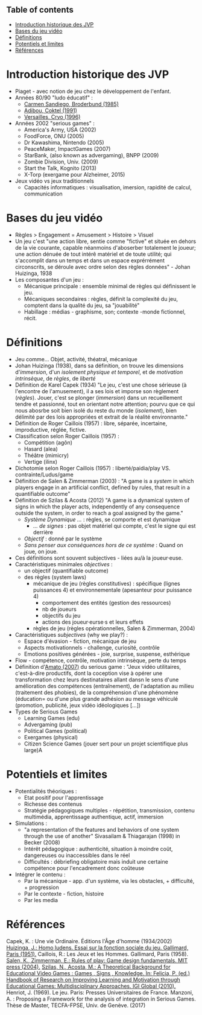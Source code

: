 ## Table of contents
<!-- vim-markdown-toc GFM -->

* [Introduction historique des JVP](#introduction-historique-des-jvp)
* [Bases du jeu vidéo](#bases-du-jeu-vidéo)
* [Définitions](#définitions)
* [Potentiels et limites](#potentiels-et-limites)
* [Références](#références)

<!-- vim-markdown-toc -->

# Introduction historique des JVP

- Piaget - avec notion de jeu chez le développement de l'enfant.
- Années 80/90 "ludo éducatif" : 
    - [Carmen Sandiego, Broderbund (1985)](https://carmensandiego.fandom.com/wiki/Carmen_Sandiego)
    - [Adibou, Coktel (1991)](https://en.wikipedia.org/wiki/Adibou)
    - [Versailles, Cryo (1996)](https://fr.wikipedia.org/wiki/Versailles_1685_:_Complot_%C3%A0_la_cour_du_Roi_Soleil)
- Années 2002 "serious games" : 
    -  America's Army, USA (2002)
    - FoodForce, ONU (2005)
    - Dr Kawashima, Nintendo (2005)
    - PeaceMaker, ImpactGames (2007)
    - StarBank, (also known as advergaming), BNPP (2009)
    - Zombie Division, Univ. (2009)
    - Start the Talk, Kognito (2013)
    - X-Torp (exergame pour Alzheimer, 2015)
- Jeux vidéo vs jeux traditionnels
    - Capacités informatiques : visualisation, imersion, rapidité de calcul, communication

# Bases du jeu vidéo

- Règles > Engagement = Amusement > Histoire > Visuel
- Un jeu c'est "une action libre, sentie comme "fictive" et située en dehors de la vie courante, capable néanmoins d'aboserber totalement le joueur; une action dénuée de tout intérê matériel et de toute utilité; qui s'accomplit dans un temps et dans un espace exprérrément circonscrits, se déroule avec ordre selon des règles données" - Johan Huizinga, 1938
- Les composantes d'un jeu :
    - Mécanique principale : ensemble minimal de règles qui définissent le jeu.
    - Mécaniques secondaires : règles, définit la complexité du jeu, comptent dans la qualité du jeu, sa "jouabilité"
    - Habillage : médias - graphisme, son; contexte -monde fictionnel, récit.

# Définitions

- Jeu comme... Objet, activité, théatral, mécanique
- Johan Huizinga (1938), dans sa définition, on trouve les dimensions d'*immersion*, d'un *isolement physique et temporel*, et de *motivation intrinsèque*, de *règles*, de *liberté*
- Définition de Karel Capek (1934) "Le jeu, c'est une chose sérieuse (à l'encontre de l'amusement), il a ses lois et imporse son règlement (*règles*). Jouer, c'est se plonger (*immersion*) dans un recueillement tendre et passionné, tout en orientant notre attention; pourvu que ce qui nous abosrbe soit bien isolé du reste du monde (*isolement*), bien délimité par des lois appropriées et extrait de la réalité environnante."
- Définition de Roger Caillois (1957) : libre, séparée, incertaine, improductive, réglée, fictive.
- Classification selon Roger Caillois (1957) :
    - Compétition (agôn)
    - Hasard (alea)
    - Théâtre (mimicry)
    - Vertige (ilinx)
- Dichotomie selon Roger Caillois (1957) : liberté/paidia/play VS. contrainte/Ludus/game
- Définition de Salen & Zimmerman (2003) : "A game is a *system* in which players engage in an artificial conflict, defined by rules, that result in a quantifiable outcome"
- Définition de Szilas & Acosta (2012) "A game is a dynamical system of signs in which the player acts, independently of any consequence outside the system, in order to reach a goal assigned by the game."
    - *Système Dynamique ...* : règles, se comporte et est dynamique
        - *... de signes* : pas objet matériel qui compte, c'est le signe qui est derrière
    - *Objectif* : donné par le système
    - *Sans penser aux conséquences hors de ce système* : Quand on joue, on joue.
- Ces définitions sont souvent subjectives - liées au/à la joueur·euse.
- Caractéristiques minimales *objectives* :
    - un objectif (quantifiable outcome)
    - des règles (system laws)
        - mécanique de jeu (règles constitutives) : spécifique (lignes puissances 4) et environnementale (apesanteur pour puissance 4)
            - comportement des entités (gestion des ressources)
            - nb de joueurs
            - objectifs du jeu
            - actions des joueur·eurse·s et leurs effets
        - règles de jeu (règles opérationnelles, Salen & Zimmerman, 2004)
- Caractéristiques *subjectives* (why we play?) :
    - Espace d'évasion - fiction, mécanique de jeu
    - Aspects motivationnels - challenge, curiosité, contrôle
    - Emotions positives générées - joie, surprise, suspense, esthérique
- Flow - compétence, contrôle, motivation intrinsèque, perte du temps
- Définition d'[Amato (2007)](http://www.omnsh.org/ressources/422/vers-une-instrumentalisation-communicationnelle-des-jeux-video-quelles-formes-de) du serious game : "Jeux vidéo utilitaires, c'est-à-dire productifs, dont la coception vise à opérer une transformation chez leurs destinataires allant dansn le sens d'une amélioration des compétences (entraînement), de l'adaptation au milieu (traitement des phobies), de la compréhension d'une phénomène (éducation= ou d'une plus grande adhésion au message véhiculé (promotion, publicité, jeux vidéo idéologiques [...])
- Types de Serious Games
    - Learning Games (edu)
    - Advergaming (pub)
    - Political Games (political)
    - Exergames (physical)
    - Citizen Science Games (jouer sert pour un projet scientifique plus large)A

# Potentiels et limites

- Potentialités théoriques : 
    - Etat positif pour l'apprentissage
    - Richesse des contenus
    - Stratégie pédagogiques multiples - répétition, transmission, contenu multimédia, apprentissage authentique, actif, immersion
- Simulations :
    - "a representation of the features and behaviors of one system through the use of another" Sivasailam & Thiagarajan (1998) in Becker (2008)
    - Intérêt pédagogique : authenticité, situation à moindre coût, dangereuses ou inaccessibles dans le réel
    - Difficultés : débriefing obligatoire mais induit une certaine compétence pour l'encadrement donc coûteuse
- Intégrer le contenu : 
    - Par la mécanique - app. d'un système, via les obstacles, + difficulté, + progression
    - Par le contexte - fiction, histoire
    - Par les media

# Références

Capek, K. : Une vie Ordinaire. Éditions l'Âge d'homme (1934/2002)
[Huizinga, J.: Homo ludens. Essai sur la fonction sociale du jeu. Gallimard, Paris (1951).](https://www.amazon.fr/Homo-ludens-Johan-Huizinga/dp/2070712796)
Caillois, R.: Les Jeux et les Hommes. Gallimard, Paris (1958).
[Salen, K., Zimmerman, E.: Rules of play: Game design fundamentals. MIT press (2004).](https://www.amazon.fr/Rules-Play-Game-Design-Fundamentals/dp/0262240459/ref=sr_1_15?__mk_fr_FR=%C3%85M%C3%85%C5%BD%C3%95%C3%91&crid=2A9SHN7B0QWAT&keywords=salen+and+zimmerman+rules+of+play&qid=1665334022&qu=eyJxc2MiOiIwLjc3IiwicXNhIjoiMC4wMCIsInFzcCI6IjAuMDAifQ%3D%3D&sprefix=salen+and+zimmerman+rules+of+play%2Caps%2C91&sr=8-15)
[Szilas, N., Acosta, M.: A Theoretical Background for Educational Video Games : Games , Signs , Knowledge. In: Felicia, P. (ed.) Handbook of Research on Improving Learning and Motivation through Educational Games: Multidisciplinary Approaches. IGI Global (2010).](https://www.igi-global.com/chapter/theoretical-background-educational-video-games/52497)
Henriot, J. (1969). Le jeu. Paris: Presses Universitaires de France.
Manzoni, A. : Proposing a Framework for the analysis of integration in Serious Games. Thèse de Master, TECFA-FPSE, Univ. de Genève. (2017)
